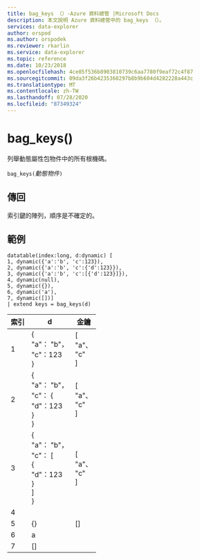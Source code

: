 ```yaml
---
title: bag_keys （）-Azure 資料總管 |Microsoft Docs
description: 本文說明 Azure 資料總管中的 bag_keys （）。
services: data-explorer
author: orspod
ms.author: orspodek
ms.reviewer: rkarlin
ms.service: data-explorer
ms.topic: reference
ms.date: 10/23/2018
ms.openlocfilehash: 4ce05f536b8903810739c6aa7780f9eaf72c4f87
ms.sourcegitcommit: 09da3f26b4235368297b8b9b604d4282228a443c
ms.translationtype: MT
ms.contentlocale: zh-TW
ms.lasthandoff: 07/28/2020
ms.locfileid: "87349324"
---
```

# <a name="bag_keys"></a>bag_keys()

列舉動態屬性包物件中的所有根機碼。

`bag_keys(`*動態物件*`)`

## <a name="returns"></a>傳回

索引鍵的陣列，順序是不確定的。

## <a name="examples"></a>範例

<!-- csl: https://help.kusto.windows.net/Samples -->
```
datatable(index:long, d:dynamic) [
1, dynamic({'a':'b', 'c':123}), 
2, dynamic({'a':'b', 'c':{'d':123}}),
3, dynamic({'a':'b', 'c':[{'d':123}]}),
4, dynamic(null),
5, dynamic({}),
6, dynamic('a'),
7, dynamic([])]
| extend keys = bag_keys(d)
```

|索引|d|金鑰|
|---|---|---|
|1|{<br>  "a"： "b"，<br>  "c"：123<br>}|[<br>  "a"、<br>  "c"<br>]|
|2|{<br>  "a"： "b"，<br>  "c"： {<br>    "d"：123<br>  }<br>}|[<br>  "a"、<br>  "c"<br>]|
|3|{<br>  "a"： "b"，<br>  "c"： [<br>    {<br>      "d"：123<br>    }<br>  ]<br>}|[<br>  "a"、<br>  "c"<br>]|
|4|||
|5|{}|[]|
|6|a||
|7|[]||
